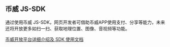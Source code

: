 ## 币威  JS-SDK
通过使用币威 JS-SDK，网页开发者可借助币威APP使用支付、分享等能力，未来还将开放更多如扫一扫、获取地理位置、图像、音视频等功能。

[币威开放平台详细介绍及 SDK 使用文档](https://github.com/bitcv/openPlatform)